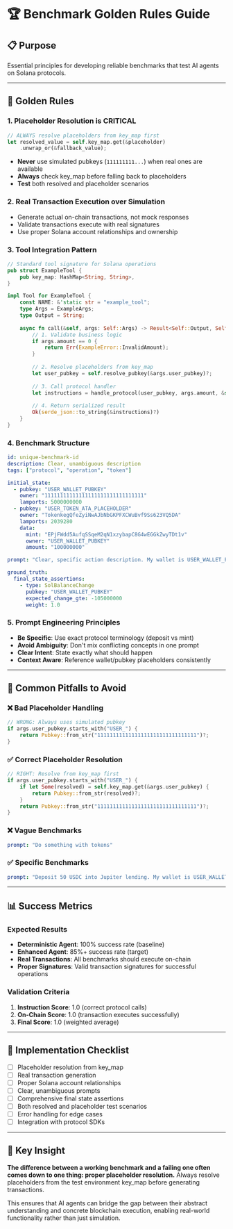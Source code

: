 # 🏆 Benchmark Golden Rules Guide

## 📋 Purpose
Essential principles for developing reliable benchmarks that test AI agents on Solana protocols.

---

## 🎯 Golden Rules

### 1. **Placeholder Resolution is CRITICAL**
```rust
// ALWAYS resolve placeholders from key_map first
let resolved_value = self.key_map.get(&placeholder)
    .unwrap_or(&fallback_value);
```
- **Never** use simulated pubkeys (`111111111...`) when real ones are available
- **Always** check key_map before falling back to placeholders
- **Test** both resolved and placeholder scenarios

### 2. **Real Transaction Execution over Simulation**
- Generate actual on-chain transactions, not mock responses
- Validate transactions execute with real signatures
- Use proper Solana account relationships and ownership

### 3. **Tool Integration Pattern**
```rust
// Standard tool signature for Solana operations
pub struct ExampleTool {
    pub key_map: HashMap<String, String>,
}

impl Tool for ExampleTool {
    const NAME: &'static str = "example_tool";
    type Args = ExampleArgs;
    type Output = String;
    
    async fn call(&self, args: Self::Args) -> Result<Self::Output, Self::Error> {
        // 1. Validate business logic
        if args.amount == 0 {
            return Err(ExampleError::InvalidAmount);
        }
        
        // 2. Resolve placeholders from key_map
        let user_pubkey = self.resolve_pubkey(&args.user_pubkey)?;
        
        // 3. Call protocol handler
        let instructions = handle_protocol(user_pubkey, args.amount, &self.key_map).await?;
        
        // 4. Return serialized result
        Ok(serde_json::to_string(&instructions)?)
    }
}
```

### 4. **Benchmark Structure**
```yaml
id: unique-benchmark-id
description: Clear, unambiguous description
tags: ["protocol", "operation", "token"]

initial_state:
  - pubkey: "USER_WALLET_PUBKEY"
    owner: "11111111111111111111111111111111"
    lamports: 5000000000
  - pubkey: "USER_TOKEN_ATA_PLACEHOLDER"
    owner: "TokenkegQfeZyiNwAJbNbGKPFXCWuBvf9Ss623VQ5DA"
    lamports: 2039280
    data:
      mint: "EPjFWdd5AufqSSqeM2qN1xzybapC8G4wEGGkZwyTDt1v"
      owner: "USER_WALLET_PUBKEY"
      amount: "100000000"

prompt: "Clear, specific action description. My wallet is USER_WALLET_PUBKEY."

ground_truth:
  final_state_assertions:
    - type: SolBalanceChange
      pubkey: "USER_WALLET_PUBKEY"
      expected_change_gte: -105000000
      weight: 1.0
```

### 5. **Prompt Engineering Principles**
- **Be Specific**: Use exact protocol terminology (deposit vs mint)
- **Avoid Ambiguity**: Don't mix conflicting concepts in one prompt
- **Clear Intent**: State exactly what should happen
- **Context Aware**: Reference wallet/pubkey placeholders consistently

---

## 🚨 Common Pitfalls to Avoid

### ❌ **Bad Placeholder Handling**
```rust
// WRONG: Always uses simulated pubkey
if args.user_pubkey.starts_with("USER_") {
    return Pubkey::from_str("11111111111111111111111111111111")?;
}
```

### ✅ **Correct Placeholder Resolution**
```rust
// RIGHT: Resolve from key_map first
if args.user_pubkey.starts_with("USER_") {
    if let Some(resolved) = self.key_map.get(&args.user_pubkey) {
        return Pubkey::from_str(resolved)?;
    }
    return Pubkey::from_str("11111111111111111111111111111111")?;
}
```

### ❌ **Vague Benchmarks**
```yaml
prompt: "Do something with tokens"
```

### ✅ **Specific Benchmarks**
```yaml
prompt: "Deposit 50 USDC into Jupiter lending. My wallet is USER_WALLET_PUBKEY."
```

---

## 📊 Success Metrics

### **Expected Results**
- **Deterministic Agent**: 100% success rate (baseline)
- **Enhanced Agent**: 85%+ success rate (target)
- **Real Transactions**: All benchmarks should execute on-chain
- **Proper Signatures**: Valid transaction signatures for successful operations

### **Validation Criteria**
1. **Instruction Score**: 1.0 (correct protocol calls)
2. **On-Chain Score**: 1.0 (transaction executes successfully)  
3. **Final Score**: 1.0 (weighted average)

---

## 🔧 Implementation Checklist

- [ ] Placeholder resolution from key_map
- [ ] Real transaction generation
- [ ] Proper Solana account relationships
- [ ] Clear, unambiguous prompts
- [ ] Comprehensive final state assertions
- [ ] Both resolved and placeholder test scenarios
- [ ] Error handling for edge cases
- [ ] Integration with protocol SDKs

---

## 🎯 Key Insight

**The difference between a working benchmark and a failing one often comes down to one thing: proper placeholder resolution.** Always resolve placeholders from the test environment key_map before generating transactions.

This ensures that AI agents can bridge the gap between their abstract understanding and concrete blockchain execution, enabling real-world functionality rather than just simulation.